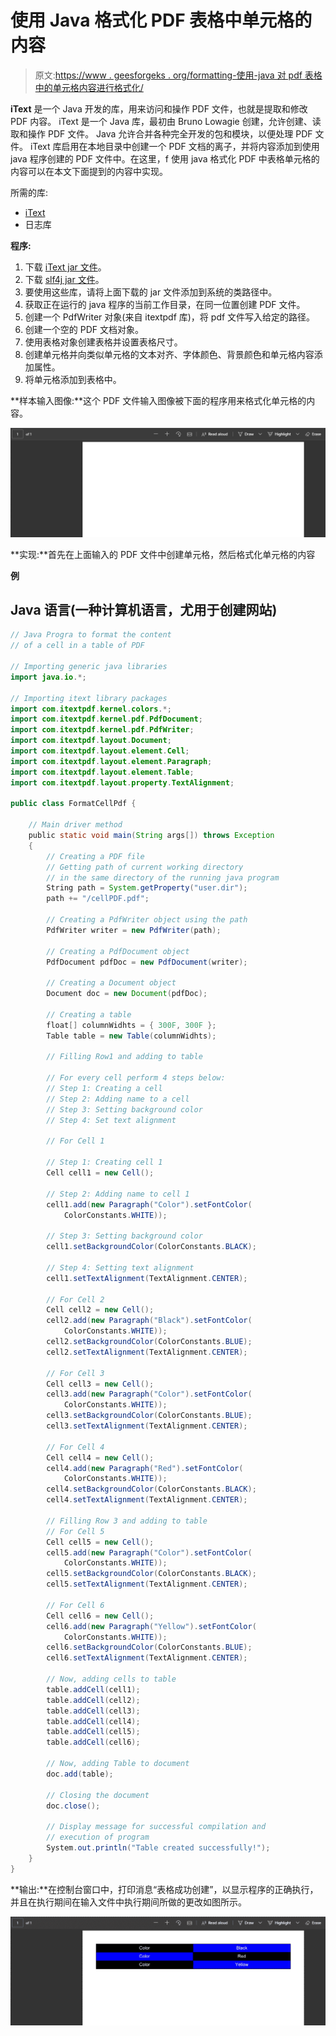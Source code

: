 # 使用 Java 格式化 PDF 表格中单元格的内容

> 原文:[https://www . geesforgeks . org/formatting-使用-java 对 pdf 表格中的单元格内容进行格式化/](https://www.geeksforgeeks.org/formatting-the-content-of-a-cell-in-a-table-of-pdf-using-java/)

**iText** 是一个 Java 开发的库，用来访问和操作 PDF 文件，也就是提取和修改 PDF 内容。 iText 是一个 Java 库，最初由 Bruno Lowagie 创建，允许创建、读取和操作 PDF 文件。 Java 允许合并各种完全开发的包和模块，以便处理 PDF 文件。 iText 库启用在本地目录中创建一个 PDF 文档的离子，并将内容添加到使用 java 程序创建的 PDF 文件中。在这里，f 使用 java 格式化 PDF 中表格单元格的内容可以在本文下面提到的内容中实现。

所需的库:

*   [iText](https://www.geeksforgeeks.org/adding-paragraphs-as-text-to-a-pdf-using-java/)
*   日志库

**程序:**

1.  下载 [iText jar 文件](https://github.com/itext/itext7/releases/download/7.1.13/iText7-Core-7.1.13-only-jars.zip)。
2.  下载 [slf4j jar 文件](https://repo1.maven.org/maven2/org/slf4j/slf4j-jdk14/1.7.2/slf4j-jdk14-1.7.2.jar)。
3.  要使用这些库，请将上面下载的 jar 文件添加到系统的类路径中。
4.  获取正在运行的 java 程序的当前工作目录，在同一位置创建 PDF 文件。
5.  创建一个 PdfWriter 对象(来自 itextpdf 库)，将 pdf 文件写入给定的路径。
6.  创建一个空的 PDF 文档对象。
7.  使用表格对象创建表格并设置表格尺寸。
8.  创建单元格并向类似单元格的文本对齐、字体颜色、背景颜色和单元格内容添加属性。
9.  将单元格添加到表格中。

**样本输入图像:**这个 PDF 文件输入图像被下面的程序用来格式化单元格的内容。

![](img/56d56d4e3b5ab5da6796c4611154c653.png)

**实现:**首先在上面输入的 PDF 文件中创建单元格，然后格式化单元格的内容

**例**

## Java 语言(一种计算机语言，尤用于创建网站)

```java
// Java Progra to format the content
// of a cell in a table of PDF

// Importing generic java libraries
import java.io.*;

// Importing itext library packages
import com.itextpdf.kernel.colors.*;
import com.itextpdf.kernel.pdf.PdfDocument;
import com.itextpdf.kernel.pdf.PdfWriter;
import com.itextpdf.layout.Document;
import com.itextpdf.layout.element.Cell;
import com.itextpdf.layout.element.Paragraph;
import com.itextpdf.layout.element.Table;
import com.itextpdf.layout.property.TextAlignment;

public class FormatCellPdf {

    // Main driver method
    public static void main(String args[]) throws Exception
    {
        // Creating a PDF file
        // Getting path of current working directory
        // in the same directory of the running java program
        String path = System.getProperty("user.dir");
        path += "/cellPDF.pdf";

        // Creating a PdfWriter object using the path
        PdfWriter writer = new PdfWriter(path);

        // Creating a PdfDocument object
        PdfDocument pdfDoc = new PdfDocument(writer);

        // Creating a Document object
        Document doc = new Document(pdfDoc);

        // Creating a table
        float[] columnWidhts = { 300F, 300F };
        Table table = new Table(columnWidhts);

        // Filling Row1 and adding to table

        // For every cell perform 4 steps below:
        // Step 1: Creating a cell
        // Step 2: Adding name to a cell
        // Step 3: Setting background color
        // Step 4: Set text alignment

        // For Cell 1

        // Step 1: Creating cell 1
        Cell cell1 = new Cell();

        // Step 2: Adding name to cell 1
        cell1.add(new Paragraph("Color").setFontColor(
            ColorConstants.WHITE));

        // Step 3: Setting background color
        cell1.setBackgroundColor(ColorConstants.BLACK);

        // Step 4: Setting text alignment
        cell1.setTextAlignment(TextAlignment.CENTER);

        // For Cell 2
        Cell cell2 = new Cell();
        cell2.add(new Paragraph("Black").setFontColor(
            ColorConstants.WHITE));
        cell2.setBackgroundColor(ColorConstants.BLUE);
        cell2.setTextAlignment(TextAlignment.CENTER);

        // For Cell 3
        Cell cell3 = new Cell();
        cell3.add(new Paragraph("Color").setFontColor(
            ColorConstants.WHITE));
        cell3.setBackgroundColor(ColorConstants.BLUE);
        cell3.setTextAlignment(TextAlignment.CENTER);

        // For Cell 4
        Cell cell4 = new Cell();
        cell4.add(new Paragraph("Red").setFontColor(
            ColorConstants.WHITE));
        cell4.setBackgroundColor(ColorConstants.BLACK);
        cell4.setTextAlignment(TextAlignment.CENTER);

        // Filling Row 3 and adding to table
        // For Cell 5
        Cell cell5 = new Cell();
        cell5.add(new Paragraph("Color").setFontColor(
            ColorConstants.WHITE));
        cell5.setBackgroundColor(ColorConstants.BLACK);
        cell5.setTextAlignment(TextAlignment.CENTER);

        // For Cell 6
        Cell cell6 = new Cell();
        cell6.add(new Paragraph("Yellow").setFontColor(
            ColorConstants.WHITE));
        cell6.setBackgroundColor(ColorConstants.BLUE);
        cell6.setTextAlignment(TextAlignment.CENTER);

        // Now, adding cells to table
        table.addCell(cell1);
        table.addCell(cell2);
        table.addCell(cell3);
        table.addCell(cell4);
        table.addCell(cell5);
        table.addCell(cell6);

        // Now, adding Table to document
        doc.add(table);

        // Closing the document
        doc.close();

        // Display message for successful compilation and
        // execution of program
        System.out.println("Table created successfully!");
    }
}
```

**输出:**在控制台窗口中，打印消息“表格成功创建”，以显示程序的正确执行，并且在执行期间在输入文件中执行期间所做的更改如图所示。

![](img/e90f97cfc6cb31ba53f5027436d588fc.png)